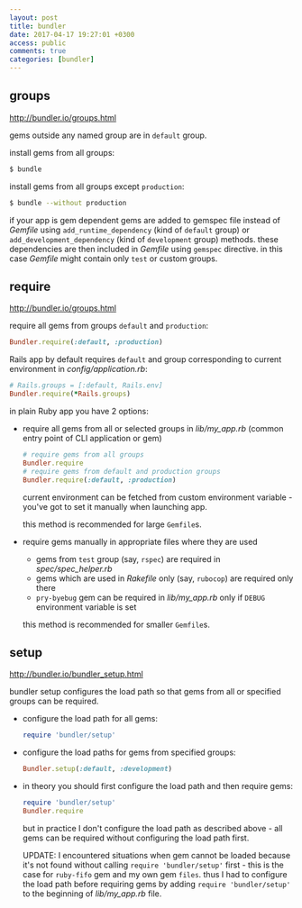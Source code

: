 ```yaml
---
layout: post
title: bundler
date: 2017-04-17 19:27:01 +0300
access: public
comments: true
categories: [bundler]
---
```


<!-- more -->

groups
------

<http://bundler.io/groups.html>

gems outside any named group are in `default` group.

install gems from all groups:

```sh
$ bundle
```

install gems from all groups except `production`:

```sh
$ bundle --without production
```

if your app is gem dependent gems are added to gemspec file instead of
_Gemfile_ using `add_runtime_dependency` (kind of `default` group) or
`add_development_dependency` (kind of `development` group) methods.
these dependencies are then included in _Gemfile_ using `gemspec` directive.
in this case _Gemfile_ might contain only `test` or custom groups.

require
-------

<http://bundler.io/groups.html>

require all gems from groups `default` and `production`:

```ruby
Bundler.require(:default, :production)
```

Rails app by default requires `default` and group corresponding to
current environment in _config/application.rb_:

```ruby
# Rails.groups = [:default, Rails.env]
Bundler.require(*Rails.groups)
```

in plain Ruby app you have 2 options:

- require all gems from all or selected groups in _lib/my_app.rb_
  (common entry point of CLI application or gem)

  ```ruby
  # require gems from all groups
  Bundler.require
  # require gems from default and production groups
  Bundler.require(:default, :production)
  ```

  current environment can be fetched from custom environment
  variable - you've got to set it manually when launching app.

  this method is recommended for large `Gemfile`s.

- require gems manually in appropriate files where they are used

  - gems from `test` group (say, `rspec`) are required in
    _spec/spec_helper.rb_
  - gems which are used in _Rakefile_ only (say, `rubocop`) are
    required only there
  - `pry-byebug` gem can be required in _lib/my_app.rb_ only if
    `DEBUG` environment variable is set

  this method is recommended for smaller `Gemfile`s.

setup
-----

<http://bundler.io/bundler_setup.html>

bundler setup configures the load path so that gems from all or
specified groups can be required.

- configure the load path for all gems:

  ```ruby
  require 'bundler/setup'
  ```

- configure the load paths for gems from specified groups:

  ```ruby
  Bundler.setup(:default, :development)
  ```

- in theory you should first configure the load path and then require gems:

  ```ruby
  require 'bundler/setup'
  Bundler.require
  ```

  but in practice I don't configure the load path as described above -
  all gems can be required without configuring the load path first.

  UPDATE: I encountered situations when gem cannot be loaded because it's
          not found without calling `require 'bundler/setup'` first -
          this is the case for `ruby-fifo` gem and my own gem `files`.
          thus I had to configure the load path before requiring gems by adding
          `require 'bundler/setup'` to the beginning of _lib/my_app.rb_ file.

